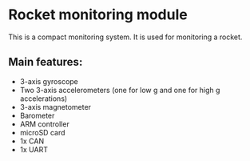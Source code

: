 Rocket monitoring module
========================
This is a compact monitoring system.
It is used for monitoring a rocket.

Main features:
-------------
 - 3-axis gyroscope
 - Two 3-axis accelerometers (one for low g and one for high g accelerations)
 - 3-axis magnetometer
 - Barometer
 - ARM controller
 - microSD card
 - 1x CAN
 - 1x UART
